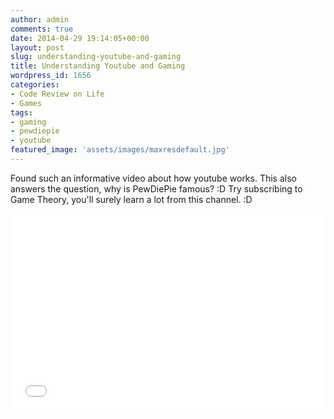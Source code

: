 ```yaml
---
author: admin
comments: true
date: 2014-04-29 19:14:05+00:00
layout: post
slug: understanding-youtube-and-gaming
title: Understanding Youtube and Gaming
wordpress_id: 1656
categories:
- Code Review on Life
- Games
tags:
- gaming
- pewdiepie
- youtube
featured_image: 'assets/images/maxresdefault.jpg'
---
```


Found such an informative video about how youtube works. This also answers the question, why is PewDiePie famous? :D Try subscribing to Game Theory, you'll surely learn a lot from this channel. :D

<iframe width="100%" height="315" src="//www.youtube.com/embed/EgMqhEMhVV8" frameborder="0" allowfullscreen></iframe>